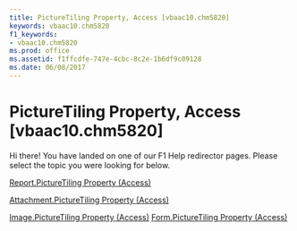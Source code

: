 ```yaml
---
title: PictureTiling Property, Access [vbaac10.chm5820]
keywords: vbaac10.chm5820
f1_keywords:
- vbaac10.chm5820
ms.prod: office
ms.assetid: f1ffcdfe-747e-4cbc-8c2e-1b6df9c09128
ms.date: 06/08/2017
---
```



# PictureTiling Property, Access [vbaac10.chm5820]

Hi there! You have landed on one of our F1 Help redirector pages. Please select the topic you were looking for below.

[Report.PictureTiling Property (Access)](http://msdn.microsoft.com/library/44927121-1ec4-1edf-b3ca-3e00022fab08%28Office.15%29.aspx)

[Attachment.PictureTiling Property (Access)](http://msdn.microsoft.com/library/d7eb8047-ea1d-e864-d2d7-51cd340cbc63%28Office.15%29.aspx)

[Image.PictureTiling Property (Access)](http://msdn.microsoft.com/library/9be8cde0-4632-197e-ea3a-8db5846b8920%28Office.15%29.aspx)
[Form.PictureTiling Property (Access)](http://msdn.microsoft.com/library/9343925c-8184-e9fc-ed62-a272a0bfa0a6%28Office.15%29.aspx)

